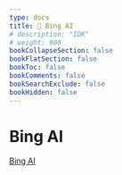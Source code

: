 ```yaml
---
type: docs
title: 🔷 Bing AI
# description: "IDK"
# weight: 900
bookCollapseSection: false
bookFlatSection: false
bookToc: false
bookComments: false
bookSearchExclude: false
bookHidden: false
---
```


# Bing AI

[Bing AI](/xcom/ai/chat/bing-ai/)
